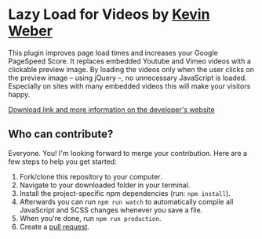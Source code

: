 Lazy Load for Videos by [Kevin Weber](//www.kweber.com)
====================

This plugin improves page load times and increases your Google PageSpeed Score. It replaces embedded Youtube and Vimeo videos with a clickable preview image.
By loading the videos only when the user clicks on the preview image – using jQuery –, no unnecessary JavaScript is loaded. Especially on sites with many embedded videos this will make your visitors happy.

[Download link and more information on the developer's website](//www.kweber.com/lazy-load-videos/)

## Who can contribute?
Everyone. You! I'm looking forward to merge your contribution. Here are a few steps to help you get started:

1. Fork/clone this repository to your computer.
2. Navigate to your downloaded folder in your terminal.
3. Install the project-specific npm dependencies (run: `npm install`).
4. Afterwards you can run `npm run watch` to automatically compile all JavaScript and SCSS changes whenever you save a file.
5. When you're done, run `npm run production`.
6. Create a [pull request](https://help.github.com/articles/creating-a-pull-request/).

